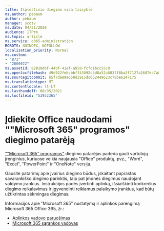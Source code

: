 ```yaml
---
title: Išplėstinio diegimo visa taisyklė
ms.author: pebaum
author: pebaum
manager: scotv
ms.date: 04/21/2020
audience: ITPro
ms.topic: article
ms.service: o365-administration
ROBOTS: NOINDEX, NOFOLLOW
localization_priority: Normal
ms.custom:
- "871"
- "2000022"
ms.assetid: 82019d6f-44bf-41ef-a950-fcfd1bcc55c0
ms.openlocfilehash: 49d922febcbbff43092c3d8a52a8037f8ba2f7127a2687ec7a85094c76e63400
ms.sourcegitcommit: b5f7da89a650d2915dc652449623c78be6247175
ms.translationtype: MT
ms.contentlocale: lt-LT
ms.lasthandoff: 08/05/2021
ms.locfileid: "53952365"
---
```

# <a name="install-office-with-the-microsoft-365-apps-deployment-advisor"></a>Įdiekite Office naudodami ""Microsoft 365" programos" diegimo patarėją

[""Microsoft 365" programos"](https://go.microsoft.com/fwlink/?linkid=2145748) diegimo patarėjas padeda gauti vartotojų įrenginius, kuriuose veikia naujausia "Office" produktų, pvz., "Word", "Excel", "PowerPoint" ir "OneNote" versija.
  
Gausite patarimų apie įvairius diegimo būdus, įskaitant paprastas savarankiško diegimo parinktis, taip pat įmonės diegimus naudojant valdymo įrankius. Instrukcijos padės įvertinti aplinką, išsiaiškinti konkrečius diegimo reikalavimus ir įgyvendinti reikiamus palaikymo įrankius, kad būtų užtikrintas sėkmingas diegimas.
  
Informacijos apie "Microsoft 365" nustatymą ir aplinkos parengimą Microsoft 365 Office 365, žr.:

- [Aplinkos vadovo paruošimas](https://go.microsoft.com/fwlink/?linkid=2005213)
- [Microsoft 365 sąrankos vadovas](https://go.microsoft.com/fwlink/?linkid=2072646)
